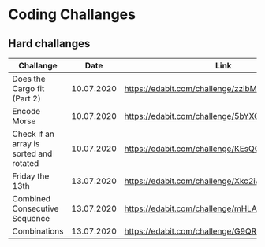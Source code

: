 # Coding Challanges

## Hard challanges

| Challange | Date  | Link |
| --------- | ----- | ---- |
| Does the Cargo fit (Part 2)| 10.07.2020 | https://edabit.com/challenge/zzibM5MaxDNvQCrEk |
| Encode Morse | 10.07.2020| https://edabit.com/challenge/5bYXQfpyoithnQisa |
| Check if an array is sorted and rotated | 10.07.2020 | https://edabit.com/challenge/KEsQGp7LsP3KwmqJ7 |
| Friday the 13th | 13.07.2020 | https://edabit.com/challenge/Xkc2iAjwCap2z9N5D |
| Combined Consecutive Sequence | 13.07.2020 | https://edabit.com/challenge/mHLAmj4vmRuXrT8Nb |
| Combinations | 13.07.2020 | https://edabit.com/challenge/G9QRtAGXb9Cu368Pw |
